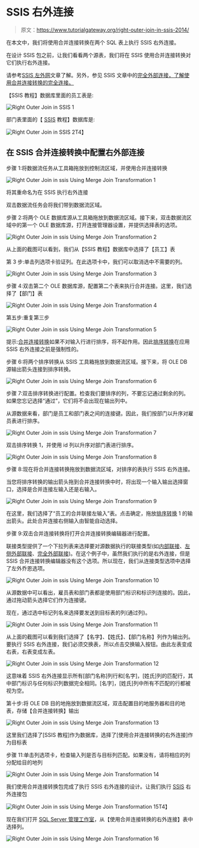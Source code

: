 # SSIS 右外连接

> 原文：<https://www.tutorialgateway.org/right-outer-join-in-ssis-2014/>

在本文中，我们将使用合并连接转换在两个 SQL 表上执行 SSIS 右外连接。

在设计 SSIS 包之前，让我们看看两个源表，我们将在 SSIS 使用合并连接转换对它们执行右外连接。

请参考[SSIS 左外网](https://www.tutorialgateway.org/left-outer-join-in-ssis/)文章了解。另外，参见 SSIS 文章中的[完全外部连接，了解使用合并连接转换的完全连接。](https://www.tutorialgateway.org/full-outer-join-in-ssis/)

【SSIS 教程】数据库里面的员工表是:

![Right Outer Join in SSIS 1](img/23827562911b12acb34175266cc7cb5b.png)

部门表里面的【 [SSIS](https://www.tutorialgateway.org/ssis/) 教程】数据库是:

![Right Outer Join in SSIS 2](img/d1d8beeb513870094d2880429c3f90bd.png)T4】

## 在 SSIS 合并连接转换中配置右外部连接

步骤 1:将数据流任务从工具箱拖放到控制流区域，并使用合并连接转换

![Right Outer Join in ssis Using Merge Join Transformation 1](img/9d185dc106b582096d7e520cd70bc078.png)

将其重命名为在 SSIS 执行右外连接

双击数据流任务会将我们带到数据流区域。

步骤 2:将两个 OLE 数据库源从工具箱拖放到数据流区域。接下来，双击数据流区域中的第一个 OLE 数据库源，打开连接管理器设置，并提供选择表的选项。

![Right Outer Join in ssis Using Merge Join Transformation 2](img/cbda0fb159225c8821f0534fa9e05287.png)

从上面的截图可以看到，我们从【SSIS 教程】数据库中选择了【员工】表

第 3 步:单击列选项卡验证列。在此选项卡中，我们可以取消选中不需要的列。

![Right Outer Join in ssis Using Merge Join Transformation 3](img/0326c2c15f0dd6c43627a81567cb6643.png)

步骤 4:双击第二个 OLE 数据库源，配置第二个表来执行合并连接。这里，我们选择了【部门】表

![Right Outer Join in ssis Using Merge Join Transformation 4](img/43521ba4eca09cb4d183aafd37053831.png)

第五步:重复第三步

![Right Outer Join in ssis Using Merge Join Transformation 5](img/0930c977dbfeb4e9a94d349c2b1cb905.png)

提示:[合并连接转换](https://www.tutorialgateway.org/merge-join-transformation-in-ssis/)如果不对输入行进行排序，将不起作用。因此[排序转换](https://www.tutorialgateway.org/sort-transformation-in-ssis/)在应用 SSIS 右外连接之前是强制性的。

步骤 6:将两个排序转换从 SSIS 工具箱拖放到数据流区域。接下来，将 OLE DB 源输出箭头连接到排序转换。

![Right Outer Join in ssis Using Merge Join Transformation 6](img/b7c1c029b030cf22a12a1a0accda5fd4.png)

步骤 7:双击排序转换进行配置。检查我们要排序的列，不要忘记通过剩余的列。如果您忘记选择“通过”，它们将不会出现在输出列中。

从源数据来看，部门是员工和部门表之间的连接键。因此，我们按部门以升序对雇员表进行排序。

![Right Outer Join in ssis Using Merge Join Transformation 7](img/f2cf0460577e3b72098373f653a2344a.png)

双击排序转换 1，并使用 id 列以升序对部门表进行排序。

![Right Outer Join in ssis Using Merge Join Transformation 8](img/0a0f880ae1a05c1c973ea18ac5b3775a.png)

步骤 8:现在将合并连接转换拖放到数据流区域，对排序的表执行 SSIS 右外连接。

当您将排序转换的输出箭头拖到合并连接转换中时，将出现一个输入输出选择窗口，选择是合并连接左输入还是右输入。

![Right Outer Join in ssis Using Merge Join Transformation 9](img/60e87f99b55f4fcf3e7d24c021fe8e6f.png)

在这里，我们选择了“员工的合并联接左输入”表。点击确定，拖放[排序转换](https://www.tutorialgateway.org/sort-transformation-in-ssis/) 1 的输出箭头。此处合并连接右侧输入由智能自动选择。

步骤 9:双击合并连接转换将打开合并连接转换编辑器进行配置。

联接类型提供了一个下拉列表来选择要对源数据执行的联接类型(如[内部联接](https://www.tutorialgateway.org/merge-join-transformation-in-ssis/)、[左侧外部联接](https://www.tutorialgateway.org/left-outer-join-in-ssis/)、[完全外部联接](https://www.tutorialgateway.org/full-outer-join-in-ssis/))。在这个例子中，虽然我们执行的是右外连接，但是 SSIS 合并连接转换编辑器没有这个选项。所以现在，我们从连接类型选项中选择了左外乔恩选项。

![Right Outer Join in ssis Using Merge Join Transformation 10](img/c33d3fbc00bfe25eee9214488bbd86c4.png)

从源数据中可以看出，雇员表和部门表都是使用部门标识和标识列连接的。因此，通过拖动箭头选择它们作为连接键。

现在，通过选中标记列名来选择要发送到目标表的列(通过列)。

![Right Outer Join in ssis Using Merge Join Transformation 11](img/ea21bf34138907afc55a6dbbf03f917c.png)

从上面的截图可以看到我们选择了【名字】、【姓氏】、【部门名称】列作为输出列。要执行 SSIS 右外连接，我们必须交换表，所以点击交换输入按钮。由此左表变成右表，右表变成左表。

![Right Outer Join in ssis Using Merge Join Transformation 12](img/6462aef2a5aa68ff52b492dab8e51a4c.png)

这意味着 SSIS 右外连接显示所有[部门名称]列行和[名字]，[姓氏]列的匹配行，其中部门标识与任何标识列数据完全相同。[名字]，[姓氏]列中所有不匹配的行都被视为空。

第十步:将 OLE DB 目的地拖放到数据流区域，双击配置目的地服务器和目的地表，存储【合并连接转换】输出

![Right Outer Join in ssis Using Merge Join Transformation 13](img/d316ccc9385f28e38ea58d9ad8a70f41.png)

这里我们选择了[SSIS 教程]作为数据库，选择了[使用合并连接转换的右外连接]作为目标表

步骤 11:单击列选项卡，检查输入列是否与目标列匹配。如果没有，请将相应的列分配给目的地列

![Right Outer Join in ssis Using Merge Join Transformation 14](img/08cd6406db5a6a732507547aa8d28c45.png)

我们使用合并连接转换包完成了执行 SSIS 右外连接的设计。让我们执行 [SSIS](https://www.tutorialgateway.org/ssis/) 右外连接包

![Right Outer Join in ssis Using Merge Join Transformation 15](img/eba72479e208e72fdb3bc5c8082517e2.png)T4】

现在我们打开 [SQL Server 管理工作室](https://www.tutorialgateway.org/sql/)，从【使用合并连接转换的右外连接】表中选择列。

![Right Outer Join in ssis Using Merge Join Transformation 16](img/7506e05300b8bc737c4c7c3e2cd1e12b.png)